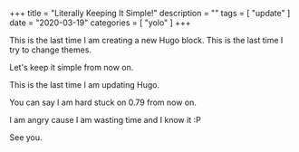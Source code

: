 +++
title = "Literally Keeping It Simple!"
description = ""
tags = [
    "update"
]
date = "2020-03-19"
categories = [
    "yolo"
]
+++

This is the last time I am creating a new Hugo block. This is the last time I try to change themes.

Let's keep it simple from now on.

This is the last time I am updating Hugo.

You can say I am hard stuck on 0.79 from now on.

I am angry cause I am wasting time and I know it :P 

See you.